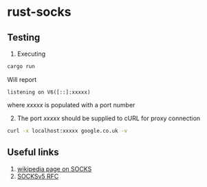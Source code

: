 # rust-socks
## Testing
1. Executing 
```bash
cargo run
```
Will report
```
listening on V6([::]:xxxxx)
```
where *xxxxx* is populated with a port number

2. The port *xxxxx* should be supplied to cURL for proxy connection
```bash
curl -x localhost:xxxxx google.co.uk -v
```
## Useful links
1. [wikipedia page on SOCKS](https://en.wikipedia.org/wiki/SOCKS)
2. [SOCKSv5 RFC](https://www.ietf.org/rfc/rfc1928.txt)